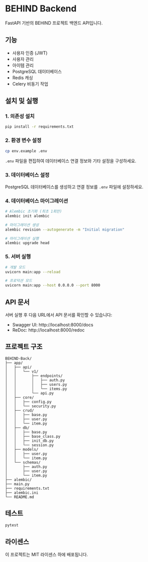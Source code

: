 # BEHIND Backend

FastAPI 기반의 BEHIND 프로젝트 백엔드 API입니다.

## 기능

- 사용자 인증 (JWT)
- 사용자 관리
- 아이템 관리
- PostgreSQL 데이터베이스
- Redis 캐싱
- Celery 비동기 작업

## 설치 및 실행

### 1. 의존성 설치

```bash
pip install -r requirements.txt
```

### 2. 환경 변수 설정

```bash
cp env.example .env
```

`.env` 파일을 편집하여 데이터베이스 연결 정보와 기타 설정을 구성하세요.

### 3. 데이터베이스 설정

PostgreSQL 데이터베이스를 생성하고 연결 정보를 `.env` 파일에 설정하세요.

### 4. 데이터베이스 마이그레이션

```bash
# Alembic 초기화 (최초 1회만)
alembic init alembic

# 마이그레이션 생성
alembic revision --autogenerate -m "Initial migration"

# 마이그레이션 실행
alembic upgrade head
```

### 5. 서버 실행

```bash
# 개발 모드
uvicorn main:app --reload

# 프로덕션 모드
uvicorn main:app --host 0.0.0.0 --port 8000
```

## API 문서

서버 실행 후 다음 URL에서 API 문서를 확인할 수 있습니다:

- Swagger UI: http://localhost:8000/docs
- ReDoc: http://localhost:8000/redoc

## 프로젝트 구조

```
BEHIND-Back/
├── app/
│   ├── api/
│   │   └── v1/
│   │       ├── endpoints/
│   │       │   ├── auth.py
│   │       │   ├── users.py
│   │       │   └── items.py
│   │       └── api.py
│   ├── core/
│   │   ├── config.py
│   │   └── security.py
│   ├── crud/
│   │   ├── base.py
│   │   ├── user.py
│   │   └── item.py
│   ├── db/
│   │   ├── base.py
│   │   ├── base_class.py
│   │   ├── init_db.py
│   │   └── session.py
│   ├── models/
│   │   ├── user.py
│   │   └── item.py
│   └── schemas/
│       ├── auth.py
│       ├── user.py
│       └── item.py
├── alembic/
├── main.py
├── requirements.txt
├── alembic.ini
└── README.md
```

## 테스트

```bash
pytest
```

## 라이센스

이 프로젝트는 MIT 라이센스 하에 배포됩니다. 